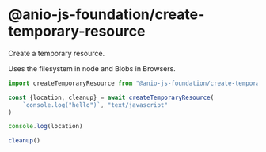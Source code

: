 # @anio-js-foundation/create-temporary-resource

Create a temporary resource.

Uses the filesystem in node and Blobs in Browsers.

```js
import createTemporaryResource from "@anio-js-foundation/create-temporary-resource"

const {location, cleanup} = await createTemporaryResource(
	`console.log("hello")`, "text/javascript"
)

console.log(location)

cleanup()
```
